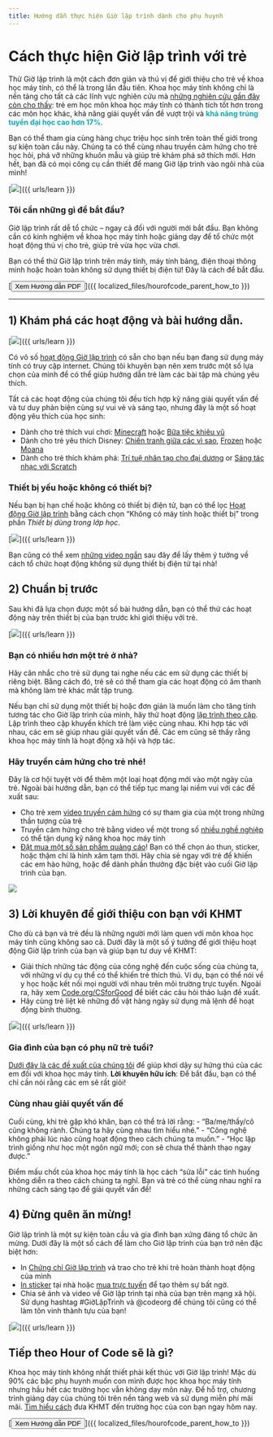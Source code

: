 ```yaml
---
title: Hướng dẫn thực hiện Giờ lập trình dành cho phụ huynh
---
```


# Cách thực hiện Giờ lập trình với trẻ

Thử Giờ lập trình là một cách đơn giản và thú vị để giới thiệu cho trẻ về khoa học máy tính, có thể là trong lần đầu tiên. Khoa học máy tính không chỉ là nền tảng cho tất cả các lĩnh vực nghiên cứu mà [những nghiên cứu gần đây còn cho thấy](https://medium.com/@codeorg/cs-helps-students-outperform-in-school-college-and-workplace-66dd64a69536): trẻ em học môn khoa học máy tính có thành tích tốt hơn trong các môn học khác, khả năng giải quyết vấn đề vượt trội và <font color="00adbc"><b>khả năng trúng tuyển đại học cao hơn 17%</b></font>.

Bạn có thể tham gia cùng hàng chục triệu học sinh trên toàn thế giới trong sự kiện toàn cầu này. Chúng ta có thể cùng nhau truyền cảm hứng cho trẻ học hỏi, phá vỡ những khuôn mẫu và giúp trẻ khám phá sở thích mới. Hơn hết, bạn đã có mọi công cụ cần thiết để mang Giờ lập trình vào ngôi nhà của mình!

[![](/images/fit-600/Marketing/mother-helping-her-daughter-use-a-laptop-4260325.jpg)]({{ urls/learn }})

<h3>Tôi cần những gì để bắt đầu?</h3>

Giờ lập trình rất dễ tổ chức – ngay cả đối với người mới bắt đầu. Bạn không cần có kinh nghiệm về khoa học máy tính hoặc giảng dạy để tổ chức một hoạt động thú vị cho trẻ, giúp trẻ vừa học vừa chơi.

Bạn có thể thử Giờ lập trình trên máy tính, máy tính bảng, điện thoại thông minh hoặc hoàn toàn không sử dụng thiết bị điện tử! Đây là cách để bắt đầu.

[<button>Xem Hướng dẫn PDF</button>]({{ localized_files/hourofcode_parent_how_to }})

* * *

## 1) Khám phá các hoạt động và bài hướng dẫn.

[![](/images/fit-600/tutorials.png)]({{ urls/learn }})

Có vô số [hoạt động Giờ lập trình](https://hourofcode.com/us/learn) có sẵn cho bạn nếu bạn đang sử dụng máy tính có truy cập internet. Chúng tôi khuyên bạn nên xem trước một số lựa chọn của mình để có thể giúp hướng dẫn trẻ làm các bài tập mà chúng yêu thích.

Tất cả các hoạt động của chúng tôi đều tích hợp kỹ năng giải quyết vấn đề và tư duy phản biện cùng sự vui vẻ và sáng tạo, nhưng đây là một số hoạt động yêu thích của học sinh:

- Dành cho trẻ thích vui chơi: [Minecraft](https://code.org/minecraft) hoặc [Bữa tiệc khiêu vũ](https://code.org/dance)
- Dành cho trẻ yêu thích Disney: [Chiến tranh giữa các vì sao](https://code.org/starwars), [Frozen](https://studio.code.org/s/frozen/stage/1/puzzle/1) hoặc [Moana](https://partners.disney.com/hour-of-code?cds&cmp=vanity%7Cnatural%7Cus%7Cmoanahoc%7C)
- Dành cho trẻ thích khám phá: [Trí tuệ nhân tạo cho đại dương](https://code.org/oceans) or [Sáng tác nhạc với Scratch](https://scratch.mit.edu/projects/editor/?tutorial=music&utm_source=codeorg)

<h3>Thiết bị yếu hoặc không có thiết bị?</h3>

Nếu bạn bị hạn chế hoặc không có thiết bị điện tử, bạn có thể lọc [Hoạt động Giờ lập trình](https://hourofcode.com/us/learn) bằng cách chọn “Không có máy tính hoặc thiết bị” trong phần *Thiết bị dùng trong lớp học*.

[![](/images/fit-500/Marketing/filtering-activities-hoc.jpg)]({{ urls/learn }})

Bạn cũng có thể xem [những video ngắn](https://www.youtube.com/playlist?list=PLzdnOPI1iJNcpfa4LtbaIl35gqir_5XUu) sau đây để lấy thêm ý tưởng về cách tổ chức hoạt động không sử dụng thiết bị điện tử tại nhà!

## 2) Chuẩn bị trước

Sau khi đã lựa chọn được một số bài hướng dẫn, bạn có thể thử các hoạt động này trên thiết bị của bạn trước khi giới thiệu với trẻ.

[![](/images/fit-600/Marketing/father-and-children-looking-at-a-laptop-4260749.jpg)]({{ urls/learn }})

<h3>Bạn có nhiều hơn một trẻ ở nhà?</h3>

Hãy cân nhắc cho trẻ sử dụng tai nghe nếu các em sử dụng các thiết bị riêng biệt. Bằng cách đó, trẻ sẽ có thể tham gia các hoạt động có âm thanh mà không làm trẻ khác mất tập trung.

Nếu bạn chỉ sử dụng một thiết bị hoặc đơn giản là muốn làm cho tăng tính tương tác cho Giờ lập trình của mình, hãy thử hoạt động [lập trình theo cặp](https://www.youtube.com/watch?v=vgkahOzFH2Q). Lập trình theo cặp khuyến khích trẻ làm việc cùng nhau. Khi hợp tác với nhau, các em sẽ giúp nhau giải quyết vấn đề. Các em cũng sẽ thấy rằng khoa học máy tính là hoạt động xã hội và hợp tác.

<h3>Hãy truyền cảm hứng cho trẻ nhé! </h3>

Đây là cơ hội tuyệt vời để thêm một loại hoạt động mới vào một ngày của trẻ. Ngoài bài hướng dẫn, bạn có thể tiếp tục mang lại niềm vui với các đề xuất sau:

- Cho trẻ xem [video truyền cảm hứng](https://www.youtube.com/playlist?list=PLzdnOPI1iJNcadqJAZnbDYShie4gLZQQJ) có sự tham gia của một trong những thần tượng của trẻ
- Truyền cảm hứng cho trẻ bằng video về một trong số [nhiều nghề nghiệp](https://www.youtube.com/playlist?list=PLzdnOPI1iJNfpD8i4Sx7U0y2MccnrNZuP) có thể tận dụng kỹ năng khoa học máy tính
- [Đặt mua một số sản phẩm quảng cáo](https://store.code.org/)! Bạn có thể chọn áo thun, sticker, hoặc thậm chí là hình xăm tạm thời. Hãy chia sẻ ngay với trẻ để khiến các em hào hứng, hoặc để dành phần thưởng đặc biệt vào cuối Giờ lập trình của bạn. 

<a href="https://store.code.org/" target="_blank"><img src="/images/fit-500/Marketing/hourofcodestore.jpg"></a>

## 3) Lời khuyên để giới thiệu con bạn với KHMT

Cho dù cả bạn và trẻ đều là những người mới làm quen với môn khoa học máy tính cũng không sao cả. Dưới đây là một số ý tưởng để giới thiệu hoạt động Giờ lập trình của bạn và giúp bạn tư duy về KHMT:

- Giải thích những tác động của công nghệ đến cuộc sống của chúng ta, với những ví dụ cụ thể có thể khiến trẻ thích thú. Ví dụ, bạn có thể nói về y học hoặc kết nối mọi người với nhau trên môi trường trực tuyến. Ngoài ra, hãy xem [Code.org/CSforGood](https://code.org/csforgood) để biết các câu hỏi thảo luận đề xuất.
- Hãy cùng trẻ liệt kê những đồ vật hàng ngày sử dụng mã lệnh để hoạt động bình thường.

[![](/images/fit-600/Marketing/girl-sitting-on-sofa-while-using-tablet-computer-4144035.jpg)]({{ urls/learn }})

<h3>Gia đình của bạn có phụ nữ trẻ tuổi?</h3>

<a href="https://code.org/girls">Dưới đây là các đề xuất của chúng tôi</a> để giúp khơi dậy sự hứng thú của các em đối với khoa học máy tính. **Lời khuyên hữu ích**: Để bắt đầu, bạn có thể chỉ cần nói rằng các em sẽ rất giỏi!

<h3>Cùng nhau giải quyết vấn đề</h3>

Cuối cùng, khi trẻ gặp khó khăn, bạn có thể trả lời rằng: - “Ba/mẹ/thầy/cô cũng không rành. Chúng ta hãy cùng nhau tìm hiểu nhé.” - “Công nghệ không phải lúc nào cũng hoạt động theo cách chúng ta muốn.” - “Học lập trình giống như học một ngôn ngữ mới; con sẽ chưa thể thành thạo ngay được.”

Điểm mấu chốt của khoa học máy tính là học cách “sửa lỗi” các tình huống không diễn ra theo cách chúng ta nghĩ. Bạn và trẻ có thể cùng nhau nghĩ ra những cách sáng tạo để giải quyết vấn đề!

## 4) Đừng quên ăn mừng!

Giờ lập trình là một sự kiện toàn cầu và gia đình bạn xứng đáng tổ chức ăn mừng. Dưới đây là một số cách để làm cho Giờ lập trình của bạn trở nên đặc biệt hơn:

- In [Chứng chỉ Giờ lập trình](https://staging.code.org/certificates) và trao cho trẻ khi trẻ hoàn thành hoạt động của mình 
- [In sticker](https://staging.hourofcode.com/us/promote/resources#stickers) tại nhà hoặc [mua trực tuyến](https://store.code.org/) để tạo thêm sự bất ngờ. 
- Chia sẻ ảnh và video về Giờ lập trình tại nhà của bạn trên mạng xã hội. Sử dụng hashtag #GiờLậpTrình và @codeorg để chúng tôi cũng có thể làm tôn vinh thành tựu của bạn!

[![](/images/fit-600/Marketing/g8TUlHzF.jpeg)]({{ urls/learn }})

<h2>Tiếp theo Hour of Code sẽ là gì?</h2>

Khoa học máy tính không nhất thiết phải kết thúc với Giờ lập trình! Mặc dù 90% các bậc phụ huynh muốn con mình được học khoa học máy tính nhưng hầu hết các trường học vẫn không dạy môn này. Để hỗ trợ, chương trình giảng dạy của chúng tôi trên nền tảng web và sử dụng miễn phí mãi mãi. [Tìm hiểu cách](https://code.org/yourschool) đưa KHMT đến trường học của con bạn ngay hôm nay.

[<button>Xem Hướng dẫn PDF</button>]({{ localized_files/hourofcode_parent_how_to }})